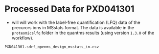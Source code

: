 # Processed Data for PXD041301

- will will work with the label-free quantification (LFQ) data of the precurors ions
  in MSstats format. The data is available in the `proteomicslfq` folder in the 
  quantms results (using version `1.3.0` of the workflow).

```bash
PXD041301.sdrf_openms_design_msstats_in.csv
```
